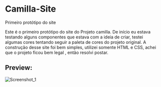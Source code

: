 # Camilla-Site
Primeiro protótipo do site

Este é o primeiro protótipo do site do Projeto camilla. De início eu estava testando alguns componentes que estava com a ideia de criar, testei algumas cores tentando seguir a paleta de cores do projeto original. A construção desse site foi bem simples, utilizei somente HTML e CSS, achei que o projeto ficou bem legal , então resolvi postar.

## Preview:
![Screenshot_1](https://user-images.githubusercontent.com/101137965/218155983-d846c2b2-9301-41a0-8244-95494a9cc15b.png)
